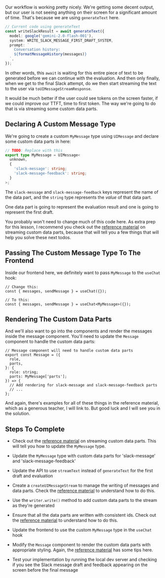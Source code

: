Our workflow is working pretty nicely. We're getting some decent output, but our user is not seeing anything on their screen for a significant amount of time. That's because we are using `generateText` here.

```ts
// Current code using generateText
const writeSlackResult = await generateText({
  model: google('gemini-2.0-flash-001'),
  system: WRITE_SLACK_MESSAGE_FIRST_DRAFT_SYSTEM,
  prompt: `
    Conversation history:
    ${formatMessageHistory(messages)}
  `,
});
```

In other words, this `await` is waiting for this entire piece of text to be generated before we can continue with the evaluation. And then only finally, when we get to the final Slack attempt, do we then start streaming the text to the user via `toUIMessageStreamResponse`.

It would be much better if the user could see tokens on the screen faster, if we could improve our TTFT, time to first token. The way we're going to do that is via streaming some custom data parts.

## Declaring A Custom Message Type

We're going to create a custom `MyMessage` type using `UIMessage` and declare some custom data parts in here:

```ts
// TODO: Replace with this
export type MyMessage = UIMessage<
  unknown,
  {
    'slack-message': string;
    'slack-message-feedback': string;
  }
>;
```

The `slack-message` and `slack-message-feedback` keys represent the name of the data part, and the `string` type represents the _value_ of that data part.

One data part is going to represent the evaluation result and one is going to represent the first draft.

You probably won't need to change much of this code here. As extra prep for this lesson, I recommend you check out the [reference material](/exercises/99-reference/99.2-custom-data-parts-streaming/explainer/readme.md) on streaming custom data parts, because that will tell you a few things that will help you solve these next todos.

## Passing The Custom Message Type To The Frontend

Inside our frontend here, we definitely want to pass `MyMessage` to the `useChat` hook:

```tsx
// Change this:
const { messages, sendMessage } = useChat({});

// To this:
const { messages, sendMessage } = useChat<MyMessage>({});
```

## Rendering The Custom Data Parts

And we'll also want to go into the components and render the messages inside the message component. You'll need to update the `Message` component to handle the custom data parts:

```tsx
// Message component will need to handle custom data parts
export const Message = ({
  role,
  parts,
}: {
  role: string;
  parts: MyMessage['parts'];
}) => {
  // Add rendering for slack-message and slack-message-feedback parts
  // ...
};
```

And again, there's examples for all of these things in the reference material, which as a generous teacher, I will link to. But good luck and I will see you in the solution.

## Steps To Complete

- Check out the [reference material](/exercises/99-reference/99.2-custom-data-parts-streaming/explainer/readme.md) on streaming custom data parts. This will tell you how to update the `MyMessage` type.

- Update the `MyMessage` type with custom data parts for 'slack-message' and 'slack-message-feedback'

- Update the API to use `streamText` instead of `generateText` for the first draft and evaluation

- Create a `createUIMessageStream` to manage the writing of messages and data parts. Check the [reference material](/exercises/99-reference/99.3-custom-data-parts-stream-to-frontend/explainer/readme.md) to understand how to do this.

- Use the `writer.write()` method to add custom data parts to the stream as they're generated

- Ensure that all the data parts are written with consistent ids. Check out the [reference material](/exercises/99-reference/99.4-custom-data-parts-id-reconciliation/explainer/readme.md) to understand how to do this.

- Update the frontend to use the custom `MyMessage` type in the `useChat` hook

- Modify the `Message` component to render the custom data parts with appropriate styling. Again, the [reference material](/exercises/99-reference/99.3-custom-data-parts-stream-to-frontend/explainer/readme.md) has some tips here.

- Test your implementation by running the local dev server and checking if you see the Slack message draft and feedback appearing on the screen before the final message
